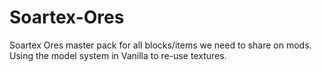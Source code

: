# Soartex-Ores
Soartex Ores master pack for all blocks/items we need to share on mods. Using the model system in Vanilla to re-use textures.
